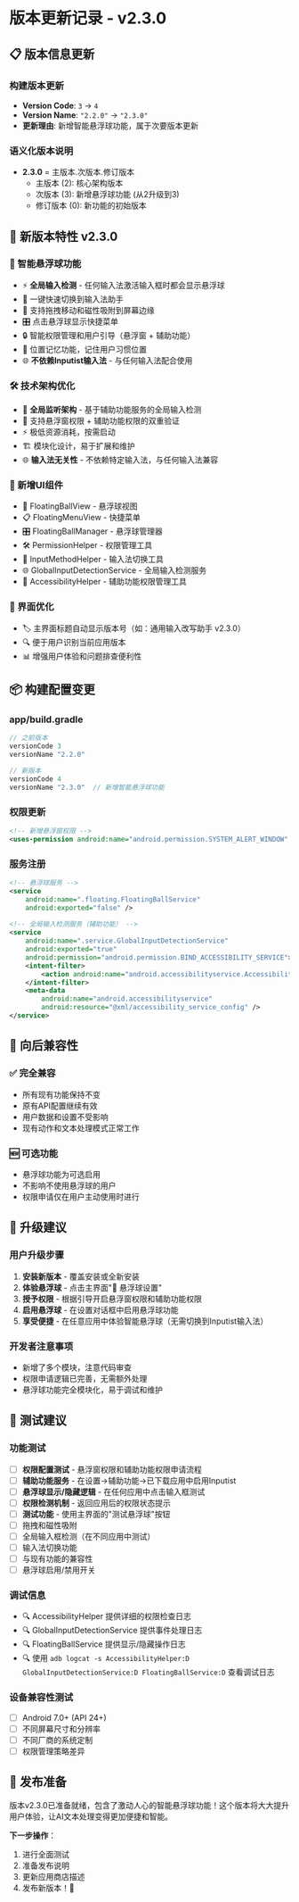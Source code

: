 # 版本更新记录 - v2.3.0

## 📋 版本信息更新

### 构建版本更新
- **Version Code**: `3` → `4`
- **Version Name**: `"2.2.0"` → `"2.3.0"`
- **更新理由**: 新增智能悬浮球功能，属于次要版本更新

### 语义化版本说明
- **2.3.0** = 主版本.次版本.修订版本
  - 主版本 (2): 核心架构版本
  - 次版本 (3): 新增悬浮球功能 (从2升级到3)
  - 修订版本 (0): 新功能的初始版本

## 🚀 新版本特性 v2.3.0

### 🎈 智能悬浮球功能
- ⚡ **全局输入检测** - 任何输入法激活输入框时都会显示悬浮球
- 🚀 一键快速切换到输入法助手
- 🎨 支持拖拽移动和磁性吸附到屏幕边缘
- 🎛️ 点击悬浮球显示快捷菜单
- 🔒 智能权限管理和用户引导（悬浮窗 + 辅助功能）
- 💾 位置记忆功能，记住用户习惯位置
- 🌐 **不依赖Inputist输入法** - 与任何输入法配合使用

### 🛠️ 技术架构优化
- 🎯 **全局监听架构** - 基于辅助功能服务的全局输入检测
- 🔧 支持悬浮窗权限 + 辅助功能权限的双重验证
- ⚡ 极低资源消耗，按需启动
- 🏗️ 模块化设计，易于扩展和维护
- 🌐 **输入法无关性** - 不依赖特定输入法，与任何输入法兼容

### 🎨 新增UI组件
- 🎈 FloatingBallView - 悬浮球视图
- 📋 FloatingMenuView - 快捷菜单
- 🎛️ FloatingBallManager - 悬浮球管理器
- 🛠️ PermissionHelper - 权限管理工具
- 🔧 InputMethodHelper - 输入法切换工具
- 🌐 GlobalInputDetectionService - 全局输入检测服务
- 🔐 AccessibilityHelper - 辅助功能权限管理工具

### 📱 界面优化
- 🏷️ 主界面标题自动显示版本号（如：通用输入改写助手 v2.3.0）
- 🔍 便于用户识别当前应用版本
- 📊 增强用户体验和问题排查便利性

## 📦 构建配置变更

### app/build.gradle
```groovy
// 之前版本
versionCode 3
versionName "2.2.0"

// 新版本
versionCode 4
versionName "2.3.0"  // 新增智能悬浮球功能
```

### 权限更新
```xml
<!-- 新增悬浮窗权限 -->
<uses-permission android:name="android.permission.SYSTEM_ALERT_WINDOW" />
```

### 服务注册
```xml
<!-- 悬浮球服务 -->
<service
    android:name=".floating.FloatingBallService"
    android:exported="false" />
    
<!-- 全局输入检测服务（辅助功能） -->
<service
    android:name=".service.GlobalInputDetectionService"
    android:exported="true"
    android:permission="android.permission.BIND_ACCESSIBILITY_SERVICE">
    <intent-filter>
        <action android:name="android.accessibilityservice.AccessibilityService" />
    </intent-filter>
    <meta-data
        android:name="android.accessibilityservice"
        android:resource="@xml/accessibility_service_config" />
</service>
```

## 🔄 向后兼容性

### ✅ 完全兼容
- 所有现有功能保持不变
- 原有API配置继续有效
- 用户数据和设置不受影响
- 现有动作和文本处理模式正常工作

### 🆕 可选功能
- 悬浮球功能为可选启用
- 不影响不使用悬浮球的用户
- 权限申请仅在用户主动使用时进行

## 🎯 升级建议

### 用户升级步骤
1. **安装新版本** - 覆盖安装或全新安装
2. **体验悬浮球** - 点击主界面"🎈 悬浮球设置"
3. **授予权限** - 根据引导开启悬浮窗权限和辅助功能权限
4. **启用悬浮球** - 在设置对话框中启用悬浮球功能
5. **享受便捷** - 在任意应用中体验智能悬浮球（无需切换到Inputist输入法）

### 开发者注意事项
- 新增了多个模块，注意代码审查
- 权限申请逻辑已完善，无需额外处理
- 悬浮球功能完全模块化，易于调试和维护

## 🧪 测试建议

### 功能测试
- [ ] **权限配置测试** - 悬浮窗权限和辅助功能权限申请流程
- [ ] **辅助功能服务** - 在设置→辅助功能→已下载应用中启用Inputist
- [ ] **悬浮球显示/隐藏逻辑** - 在任何应用中点击输入框测试
- [ ] **权限检测机制** - 返回应用后的权限状态提示  
- [ ] **测试功能** - 使用主界面的"测试悬浮球"按钮
- [ ] 拖拽和磁性吸附
- [ ] 全局输入框检测（在不同应用中测试）
- [ ] 输入法切换功能
- [ ] 与现有功能的兼容性
- [ ] 悬浮球启用/禁用开关

### 调试信息
- 🔍 AccessibilityHelper 提供详细的权限检查日志
- 🔍 GlobalInputDetectionService 提供事件处理日志
- 🔍 FloatingBallService 提供显示/隐藏操作日志
- 🔍 使用 `adb logcat -s AccessibilityHelper:D GlobalInputDetectionService:D FloatingBallService:D` 查看调试日志

### 设备兼容性测试
- [ ] Android 7.0+ (API 24+)
- [ ] 不同屏幕尺寸和分辨率
- [ ] 不同厂商的系统定制
- [ ] 权限管理策略差异

## 🎊 发布准备

版本v2.3.0已准备就绪，包含了激动人心的智能悬浮球功能！这个版本将大大提升用户体验，让AI文本处理变得更加便捷和智能。

**下一步操作**：
1. 进行全面测试
2. 准备发布说明
3. 更新应用商店描述
4. 发布新版本！🚀
